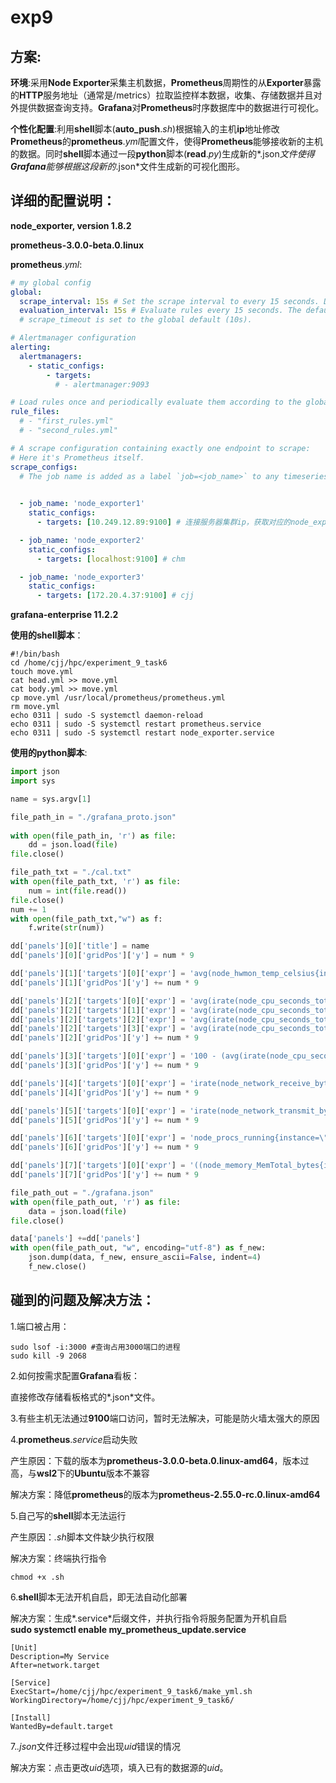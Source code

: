 # exp9

## 方案:

**环境**:采用**Node Exporter**采集主机数据，**Prometheus**周期性的从**Exporter**暴露的**HTTP**服务地址（通常是/metrics）拉取监控样本数据，收集、存储数据并且对外提供数据查询支持。**Grafana**对**Prometheus**时序数据库中的数据进行可视化。

**个性化配置**:利用**shell**脚本(**auto_push**.*sh*)根据输入的主机**ip**地址修改**Prometheus**的**prometheus**.*yml*配置文件，使得**Prometheus**能够接收新的主机的数据。同时**shell**脚本通过一段**python**脚本(**read**.*py*)生成新的*.json*文件使得**Grafana**能够根据这段新的*.json*文件生成新的可视化图形。

## 详细的配置说明：

**node_exporter, version 1.8.2**

**prometheus-3.0.0-beta.0.linux**

**prometheus**.*yml*:

```yaml
# my global config
global:
  scrape_interval: 15s # Set the scrape interval to every 15 seconds. Default is every 1 minute.
  evaluation_interval: 15s # Evaluate rules every 15 seconds. The default is every 1 minute.
  # scrape_timeout is set to the global default (10s).

# Alertmanager configuration
alerting:
  alertmanagers:
    - static_configs:
        - targets:
          # - alertmanager:9093

# Load rules once and periodically evaluate them according to the global 'evaluation_interval'.
rule_files:
  # - "first_rules.yml"
  # - "second_rules.yml"

# A scrape configuration containing exactly one endpoint to scrape:
# Here it's Prometheus itself.
scrape_configs:
  # The job name is added as a label `job=<job_name>` to any timeseries scraped from this config.
  

  - job_name: 'node_exporter1'
    static_configs:
      - targets: [10.249.12.89:9100] # 连接服务器集群ip，获取对应的node_exporter数据

  - job_name: 'node_exporter2'
    static_configs:
      - targets: [localhost:9100] # chm

  - job_name: 'node_exporter3'
    static_configs:
      - targets: [172.20.4.37:9100] # cjj
```

**grafana-enterprise 11.2.2**

**使用的shell脚本**：

```shell
#!/bin/bash
cd /home/cjj/hpc/experiment_9_task6
touch move.yml
cat head.yml >> move.yml
cat body.yml >> move.yml
cp move.yml /usr/local/prometheus/prometheus.yml
rm move.yml
echo 0311 | sudo -S systemctl daemon-reload
echo 0311 | sudo -S systemctl restart prometheus.service
echo 0311 | sudo -S systemctl restart node_exporter.service
```

**使用的python脚本**:

```python
import json
import sys

name = sys.argv[1]

file_path_in = "./grafana_proto.json"
 
with open(file_path_in, 'r') as file:
    dd = json.load(file)
file.close()

file_path_txt = "./cal.txt"
with open(file_path_txt, 'r') as file:
    num = int(file.read())
file.close()
num += 1
with open(file_path_txt,"w") as f:
    f.write(str(num))

dd['panels'][0]['title'] = name
dd['panels'][0]['gridPos']['y'] = num * 9

dd['panels'][1]['targets'][0]['expr'] = 'avg(node_hwmon_temp_celsius{instance=\"' + name + '\"})'
dd['panels'][1]['gridPos']['y'] += num * 9

dd['panels'][2]['targets'][0]['expr'] = 'avg(irate(node_cpu_seconds_total{instance=\"' + name + '\",mode=\"system\"}[1m]))'
dd['panels'][2]['targets'][1]['expr'] = 'avg(irate(node_cpu_seconds_total{instance=\"' + name + '\",mode=\"user\"}[1m]))'
dd['panels'][2]['targets'][2]['expr'] = 'avg(irate(node_cpu_seconds_total{instance=\"' + name + '\",mode=\"idle\"}[1m]))'
dd['panels'][2]['targets'][3]['expr'] = 'avg(irate(node_cpu_seconds_total{instance=\"' + name + '\",mode=\"iowait\"}[1m]))'
dd['panels'][2]['gridPos']['y'] += num * 9

dd['panels'][3]['targets'][0]['expr'] = '100 - (avg(irate(node_cpu_seconds_total{instance=\"' + name + '\",mode=\"idle\"}[1m])) * 100)'
dd['panels'][3]['gridPos']['y'] += num * 9

dd['panels'][4]['targets'][0]['expr'] = 'irate(node_network_receive_bytes_total{instance=\"'+ name + '\"}[5m]) * 8'
dd['panels'][4]['gridPos']['y'] += num * 9

dd['panels'][5]['targets'][0]['expr'] = 'irate(node_network_transmit_bytes_total{instance=\"' + name +'\"}[5m])*8'
dd['panels'][5]['gridPos']['y'] += num * 9

dd['panels'][6]['targets'][0]['expr'] = 'node_procs_running{instance=\"' + name + '\"}'
dd['panels'][6]['gridPos']['y'] += num * 9

dd['panels'][7]['targets'][0]['expr'] = '((node_memory_MemTotal_bytes{instance=\"' + name + '\"} - node_memory_MemFree_bytes{instance=\"' + name + '\"} - node_memory_Buffers_bytes{instance=\"' + name + '\"} - node_memory_Cached_bytes{instance=\"' + name + '\"}) / (node_memory_MemTotal_bytes{instance=\"' + name + '\"} )) * 100'
dd['panels'][7]['gridPos']['y'] += num * 9

file_path_out = "./grafana.json"
with open(file_path_out, 'r') as file:
    data = json.load(file)
file.close()

data['panels'] +=dd['panels']
with open(file_path_out, "w", encoding="utf-8") as f_new:
    json.dump(data, f_new, ensure_ascii=False, indent=4)
    f_new.close()
```



## 碰到的问题及解决方法：

1.端口被占用：

```shell
sudo lsof -i:3000 #查询占用3000端口的进程
sudo kill -9 2068 
```

2.如何按需求配置**Grafana**看板：

直接修改存储看板格式的*.json*文件。

3.有些主机无法通过**9100**端口访问，暂时无法解决，可能是防火墙太强大的原因

4.**prometheus**.*service*启动失败

产生原因：下载的版本为**prometheus-3.0.0-beta.0.linux-amd64**，版本过高，与**wsl2**下的**Ubuntu**版本不兼容

解决方案：降低**prometheus**的版本为**prometheus-2.55.0-rc.0.linux-amd64**

5.自己写的**shell**脚本无法运行

产生原因：*.sh*脚本文件缺少执行权限

解决方案：终端执行指令

```shell
chmod +x .sh
```

6.**shell**脚本无法开机自启，即无法自动化部署

解决方案：生成*.service*后缀文件，并执行指令将服务配置为开机自启  
**sudo systemctl enable my_prometheus_update.service**

```service
[Unit]
Description=My Service
After=network.target

[Service]
ExecStart=/home/cjj/hpc/experiment_9_task6/make_yml.sh
WorkingDirectory=/home/cjj/hpc/experiment_9_task6/

[Install]
WantedBy=default.target
```

7.*.json*文件迁移过程中会出现*uid*错误的情况

解决方案：点击更改*uid*选项，填入已有的数据源的*uid*。
